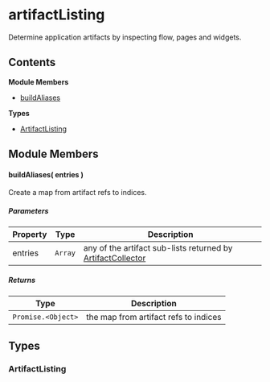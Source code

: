 
# artifactListing

Determine application artifacts by inspecting flow, pages and widgets.

## Contents

**Module Members**
- [buildAliases](#buildAliases)

**Types**
- [ArtifactListing](#ArtifactListing)

## Module Members
#### <a name="buildAliases"></a>buildAliases( entries )
Create a map from artifact refs to indices.

##### Parameters
| Property | Type | Description |
| -------- | ---- | ----------- |
| entries | `Array` |  any of the artifact sub-lists returned by [ArtifactCollector](#ArtifactCollector) |

##### Returns
| Type | Description |
| ---- | ----------- |
| `Promise.<Object>` |  the map from artifact refs to indices |

## Types
### <a name="ArtifactListing"></a>ArtifactListing
